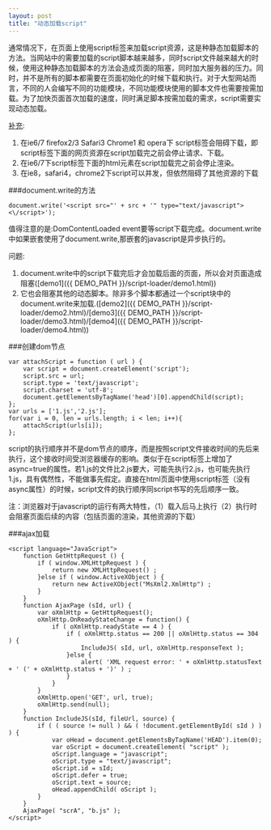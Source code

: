 ```yaml
---
layout: post
title: "动态加载script"
---
```


通常情况下，在页面上使用script标签来加载script资源，这是种静态加载脚本的方法。当网站中的需要加载的script脚本越来越多，同时script文件越来越大的时候，使用这种静态加载脚本的方法会造成页面的阻塞，同时加大服务器的压力。同时，并不是所有的脚本都需要在页面初始化的时候下载和执行。对于大型网站而言，不同的人会编写不同的功能模块，不同功能模块使用的脚本文件也需要按需加载。为了加快页面首次加载的速度，同时满足脚本按需加载的需求，script需要实现动态加载。

[补充](http://www.raychase.net/123):
1. 在ie6/7 firefox2/3 Safari3 Chrome1 和 opera下 script标签会阻碍下载，即script标签下面的网页资源在script加载完之前会停止请求、下载。
2. 在ie6/7下script标签下面的html元素在script加载完之前会停止渲染。
3. 在ie8，safari4，chrome2下script可以并发，但依然阻碍了其他资源的下载

###document.write的方法
    
    document.write('<script src="' + src + '" type="text/javascript"><\/script>');

值得注意的是:DomContentLoaded event要等script下载完成。document.write中如果嵌套使用了document.write,那嵌套的javascript是异步执行的。

问题:
1. document.write中的script下载完后才会加载后面的页面，所以会对页面造成阻塞([demo1]({{ DEMO_PATH }}/script-loader/demo1.html))
2. 它也会阻塞其他的动态脚本。除非多个脚本都通过一个script块中的document.write来加载.([demo2]({{ DEMO_PATH }}/script-loader/demo2.html)/[demo3]({{ DEMO_PATH }}/script-loader/demo3.html)/[demo4]({{ DEMO_PATH }}/script-loader/demo4.html))

###创建dom节点

    var attachScript = function ( url ) {
        var script = document.createElement('script');
        script.src = url;
        script.type = 'text/javascript';
        script.charset = 'utf-8';
        document.getElementsByTagName('head')[0].appendChild(script);
    };
    var urls = ['1.js','2.js'];
    for(var i = 0, len = urls.length; i < len; i++){
        attachScript(urls[i]);
    };

script的执行顺序并不是dom节点的顺序，而是按照script文件接收时间的先后来执行，这个接收时间受浏览器缓存的影响。类似于在script标签上增加了async=true的属性。若1.js的文件比2.js要大，可能先执行2.js，也可能先执行1.js，具有偶然性，不能做事先假定。直接在html页面中使用script标签（没有async属性）的时候，script文件的执行顺序同script书写的先后顺序一致。

注：浏览器对于javascript的运行有两大特性，（1）载入后马上执行（2）执行时会阻塞页面后续的内容（包括页面的渲染，其他资源的下载）

###ajax加载

    <script language="JavaScript">
        function GetHttpRequest () {
            if ( window.XMLHttpRequest ) {
                return new XMLHttpRequest() ;
            }else if ( window.ActiveXObject ) {
                return new ActiveXObject("MsXml2.XmlHttp") ;
            }
        }
        function AjaxPage (sId, url) {
            var oXmlHttp = GetHttpRequest();
            oXmlHttp.OnReadyStateChange = function() {
                if ( oXmlHttp.readyState == 4 ) {
                    if ( oXmlHttp.status == 200 || oXmlHttp.status == 304 ) {
                        IncludeJS( sId, url, oXmlHttp.responseText );
                    }else {
                        alert( 'XML request error: ' + oXmlHttp.statusText + ' (' + oXmlHttp.status + ')' ) ;
                    }
                }
            }
            oXmlHttp.open('GET', url, true);
            oXmlHttp.send(null);
        }
        function IncludeJS(sId, fileUrl, source) {
            if ( ( source != null ) && ( !document.getElementById( sId ) ) ) {
                var oHead = document.getElementsByTagName('HEAD').item(0);
                var oScript = document.createElement( "script" );
                oScript.language = "javascript";
                oScript.type = "text/javascript";
                oScript.id = sId;
                oScript.defer = true;
                oScript.text = source;
                oHead.appendChild( oScript );
            }
        }
        AjaxPage( "scrA", "b.js" );
    </script>
